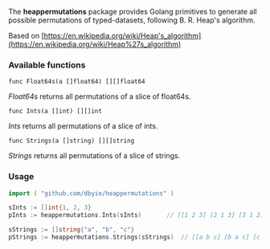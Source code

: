 The **heappermutations** package provides Golang primitives to generate all possible permutations of typed-datasets, following B. R. Heap's algorithm.

Based on [https://en.wikipedia.org/wiki/Heap's_algorithm](https://en.wikipedia.org/wiki/Heap%27s_algorithm)


### Available functions


    func Float64s(a []float64) [][]float64

_Float64s_ returns all permutations of a slice of float64s.


    func Ints(a []int) [][]int

_Ints_ returns all permutations of a slice of ints.


    func Strings(a []string) [][]string

_Strings_ returns all permutations of a slice of strings.


### Usage

```go
import ( "github.com/dbyio/heappermutations" )

sInts := []int{1, 2, 3}
pInts := heappermutations.Ints(sInts)		// [[1 2 3] [2 1 3] [3 1 2] [1 3 2] [2 3 1] [3 2 1]]

sStrings := []string{"a", "b", "c"}
pStrings := heappermutations.Strings(sStrings)	// [[a b c] [b a c] [c a b] [a c b] [b c a] [c b a]]
```
